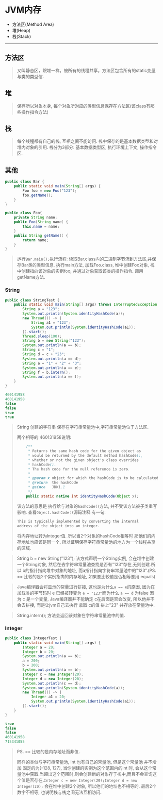 # JVM内存

* 方法区(Method Area)
* 堆(Heap)
* 栈(Stack)

***

## 方法区

> 又叫静态区，跟堆一样，被所有的线程共享。方法区包含所有的static变量, 与类的类型信. 

## 堆

> 保存所以对象本身, 每个对象所对应的类型信息保存在方法区(该class有那些操作指令方法)

## 栈

> 每个线程都有自己的栈, 互相之间不能访问.
> 栈中保存的是基本数据类型和对堆内对象的引用.
> 栈分为3部分: 基本数据类型区, 执行环境上下文, 操作指令区.

## 其他

```java
public class Bar {
    public static void main(String[] args) {
        Foo foo = new Foo("123");
        foo.getName();
    }
}

public class Foo{
    private String name;
    public Foo(String name) {
        this.name = name;
    }
    public String getName() {
        return name;
    }
}
```

> 运行`Bar.main();`执行流程: 读取Bar.class内的二进制字节流到方法区,并保存Bar类的类型信息, 执行main方法, 加载Foo.class, 堆中创建Foo对象, 栈中创建指向该对象的实例foo, 并通过对象获取该类的操作指令. 调用getName方法.

### String

```java
public class StringTest {
    public static void main(String[] args) throws InterruptedException {
        String a = "123";
        System.out.println(System.identityHashCode(a));
        new Thread(() -> {
            String a1 = "123";
            System.out.println(System.identityHashCode(a1));
        }).start();
        Thread.sleep(100);
        String b = new String("123");
        System.out.println(a == b);
        String c = "1";
        String d = c + "23";
        System.out.println(a == d);
        String e = "1" + "2" + "3";
        System.out.println(a == e);
        String f = b.intern();
        System.out.println(a == f);
    }
}
```

```java
460141958
460141958
false
false
true
true
```

> String 创建的字符串 保存在字符串常量池中,字符串常量池位于方法区.
>
> 两个相等的 460131958说明:
>
> ```java
>     /**
>      * Returns the same hash code for the given object as
>      * would be returned by the default method hashCode(),
>      * whether or not the given object's class overrides
>      * hashCode().
>      * The hash code for the null reference is zero.
>      *
>      * @param x object for which the hashCode is to be calculated
>      * @return  the hashCode
>      * @since   JDK1.1
>      */
>     public static native int identityHashCode(Object x);
> ```
>
> 该方法的意思是 执行给与对象的`hashCode()`方法, 并不受该方法被子类重写影响. 查看`Object.hashCode()`源码注释 有一句: 
>
> ```java
> This is typically implemented by converting the internal
> address of the object into an integer.
> ```
>
> 将内存地址转为Integer值. 所以当2个对象的hashCode相等时 那他们的内存地址也应该是同一个. 所以证明保存字符串常量池的地方为一个线程共享的区域.

> String b = new String("123"); 该方式声明一个String实例, 会在堆中创建一个String对象, 然后在去字符串常量池查找是否有"123"存在,无则创建.所以 b的指针指向堆中对象的地址, 而a指针指向字符串常量池中的"123".(PS. == 比较的是2个实例指向的内存地址, 如果要比较值是否相等要用 equals)

> Java编译器会将显示的常量进行拼接, 这也是为什么`a == e`的原因, 因为在加载类的字节码时 e 已经被转变为 `e = "123"`而为什么 `a == d` 为false 因为 c 是一个变量, Java编译器并不能确定 c在后面是否会改变, 所以他并不会去拼接, 而是让jvm自己去执行 拿取 c的值 拼上"23" 并存放在常量池中.

> String.intern(); 方法会返回该对象在字符串常量池中的值.

### Integer

```java
public class IntegerTest {
    public static void main(String[] args) {
        Integer a = 20;
        Integer b = 20;
        System.out.println(a == b);
        a = 200;
        b = 200;
        System.out.println(a == b);
        Integer c = new Integer(20);
        Integer d = new Integer(20);
        System.out.println(c == d);
        System.out.println(System.identityHashCode(a));
        new Thread(() -> {
            Integer a1 = 20;
            System.out.println(System.identityHashCode(a1));
        }).start();
    }
}
```

```java
true
false
false
460141958
715341055
```

> PS. == 比较的是内存地址而非值.
>
> 同样的类似与字符串常量池, int 也有自己的常量池, 但是这个常量池 并不增加 固定的为[-128, 127], 当你创建的实例为这个范围内的int 时, 会从这个常量池中获取.当超出这个范围时,则会创建新的对象存于栈中,而且不会查询这个值是否存在.`Integer c = new Integer(20);Integer d = new Integer(20);` 会在堆中创建2个对象, 所以他们的地址也不相等的. 最后2个数字不相等, 也说明栈与栈之间无法互相访问.

